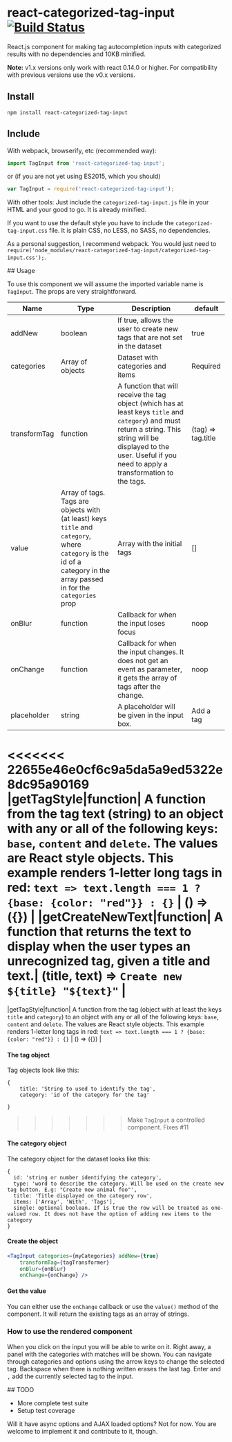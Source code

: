 # react-categorized-tag-input [![Build Status](https://travis-ci.org/mvader/react-categorized-tag-input.svg)](https://travis-ci.org/mvader/react-categorized-tag-input)
React.js component for making tag autocompletion inputs with categorized results with no dependencies and 10KB minified.

**Note:** v1.x versions only work with react 0.14.0 or higher. For compatibility with previous versions use the v0.x versions.

## Install

```
npm install react-categorized-tag-input
```

## Include

With webpack, browserify, etc (recommended way):
```javascript
import TagInput from 'react-categorized-tag-input';
```
or (if you are not yet using ES2015, which you should)
```javascript
var TagInput = require('react-categorized-tag-input');
```

With other tools:
Just include the `categorized-tag-input.js` file in your HTML and your good to go. It is already minified.

If you want to use the default style you have to include the `categorized-tag-input.css` file. It is plain CSS, no LESS, no SASS, no dependencies.

As a personal suggestion, I recommend webpack. You would just need to `require('node_modules/react-categorized-tag-input/categorized-tag-input.css');`.

## Usage

To use this component we will assume the imported variable name is `TagInput`.
The props are very straightforward.

|Name | Type | Description | default|
|-----|------|-------------|--------|
|addNew|boolean|If true, allows the user to create new tags that are not set in the dataset|true|
|categories|Array of objects|Dataset with categories and items|Required|
|transformTag|function|A function that will receive the tag object (which has at least keys `title` and `category`) and must return a string. This string will be displayed to the user. Useful if you need to apply a transformation to the tags.|(tag) => tag.title|
|value|Array of tags. Tags are objects with (at least) keys `title` and `category`, where `category` is the id of a category in the array passed in for the `categories` prop|Array with the initial tags|[]|
|onBlur|function|Callback for when the input loses focus|noop|
|onChange|function|Callback for when the input changes. It does not get an event as parameter, it gets the array of tags after the change.|noop|
|placeholder|string|A placeholder will be given in the input box.|Add a tag|
<<<<<<< 22655e46e0cf6c9a5da5a9ed5322e8dc95a90169
|getTagStyle|function| A function from the tag text (string) to an object with any or all of the following keys: `base`, `content` and `delete`. The values are React style objects. This example renders 1-letter long tags in red: `text => text.length === 1 ? {base: {color: "red"}} : {}` | () => ({}) |
|getCreateNewText|function| A function that returns the text to display when the user types an unrecognized tag, given a title and text.| (title, text) => `Create new ${title} "${text}"` |
=======
|getTagStyle|function| A function from the tag (object with at least the keys `title` and `category`) to an object with any or all of the following keys: `base`, `content` and `delete`. The values are React style objects. This example renders 1-letter long tags in red: `text => text.length === 1 ? {base: {color: "red"}} : {}` | () => ({}) |

#### The tag object
Tag objects look like this:
```
{
	title: 'String to used to identify the tag',
	category: 'id of the category for the tag'

}
```
>>>>>>> Make `TagInput` a controlled component. Fixes #11

#### The category object
The category object for the dataset looks like this:
```
{
  id: 'string or number identifying the category',
  type: 'word to describe the category. Will be used on the create new tag button. E.g: "Create new animal foo"',
  title: 'Title displayed on the category row',
  items: ['Array', 'With', 'Tags'],
  single: optional boolean. If is true the row will be treated as one-valued row. It does not have the option of adding new items to the category
}
```

#### Create the object

```jsx
<TagInput categories={myCategories} addNew={true}
    transformTag={tagTransformer}
    onBlur={onBlur}
    onChange={onChange} />
```

#### Get the value

You can either use the `onChange` callback or use the `value()` method of the component. It will return the existing tags as an array of strings.

### How to use the rendered component

When you click on the input you will be able to write on it. Right away, a panel with the categories with matches will be shown. You can navigate through categories and options using the arrow keys to change the selected tag. Backspace when there is nothing written erases the last tag. Enter and `,` add the currently selected tag to the input.

## TODO

* More complete test suite
* Setup test coverage

Will it have async options and AJAX loaded options? Not for now. You are welcome to implement it and contribute to it, though.
